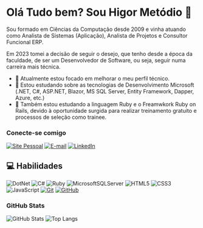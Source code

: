 # Olá Tudo bem? Sou Higor Metódio 👋
Sou formado em Ciências da Computação desde 2009 e vinha atuando como Analista de Sistemas (Aplicação), Analista de Projetos e Consultor Funcional ERP. 

Em 2023 tomei a decisão de seguir o desejo, que tenho desde a época da faculdade, de ser um Desenvolvedor de Software, ou seja, seguir numa carreira mais técnica.

- 🔭 Atualmente estou focado em melhorar o meu perfil técnico.
- 🌱 Estou estudando sobre as tecnologias de Desenvolvimento Microsoft (.NET, C#, ASP.NET, Blazor, MS SQL Server, Entity Framework, Dapper, Azure, etc.)
- 🌱 Também estou estudando a linguagem Ruby e o Freamwkork Ruby on Rails, devido à oportunidade surgida para realizar treinamento gratuito e processos de seleção como trainee.  

### Conecte-se comigo
[![Site Pessoal](https://img.shields.io/badge/-Site%20Pessoal%20(Em%20Construção%20)-512bd4?style=for-the-badge)](https://higormetodio.dev/)
[![E-mail](https://img.shields.io/badge/-Email-000?style=for-the-badge&logo=microsoft-outlook&logoColor=0496f1)](mailto:higor.metodio@outlook.com)
[![LinkedIn](https://img.shields.io/badge/-LinkedIn-000?style=for-the-badge&logo=linkedin&logoColor=0496f1)](https://www.linkedin.com/in/higormetodio/)

## 💻 Habilidades
![DotNet](https://img.shields.io/badge/DotNet-000?style=for-the-badge&logo=dotnet&logoColor=512bd4)
![C#](https://img.shields.io/badge/C%23-000?style=for-the-badge&logo=c-sharp&logoColor=823085)
![Ruby](https://img.shields.io/badge/Ruby-000?style=for-the-badge&logo=ruby&logoColor=f51111)
![MicrosoftSQLServer](https://img.shields.io/badge/Microsoft%20SQL%20Server-000?style=for-the-badge&logo=microsoft%20sql%20server&logoColor=white)
![HTML5](https://img.shields.io/badge/HTML-000?style=for-the-badge&logo=html5&logoColor=ff7b00)
![CSS3](https://img.shields.io/badge/CSS3-000?style=for-the-badge&logo=css3&logoColor=5885ee)
![JavaScript](https://img.shields.io/badge/JavaScript-000?style=for-the-badge&logo=javascript)
[![Git](https://img.shields.io/badge/Git-000?style=for-the-badge&logo=git&logoColor=e25e32)](https://git-scm.com/doc) 
[![GitHub](https://img.shields.io/badge/GitHub-000?style=for-the-badge&logo=github&logoColor=white)](https://docs.github.com/)

### GitHub Stats
![GitHub Stats](https://github-readme-stats.vercel.app/api?username=higormetodio&show_icons=true&theme=transparent&bg_color=000&border_color=512bd4&show_icons=true&icon_color=512bd4&title_color=f65163&text_color=FFF)
![Top Langs](https://github-readme-stats-git-masterrstaa-rickstaa.vercel.app/api/top-langs/?username=higormetodio&layout=compact&bg_color=000&border_color=512bd4&title_color=f65163&text_color=FFF)
